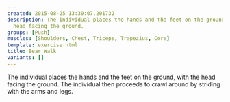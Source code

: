 ```yaml
---
created: 2015-08-25 13:30:07.201732
description: The individual places the hands and the feet on the ground, with the
  head facing the ground.
groups: [Push]
muscles: [Shoulders, Chest, Triceps, Trapezius, Core]
template: exercise.html
title: Bear Walk
variants: []
---
```

The individual places the hands and the feet on the ground, with the head facing the ground. The individual then proceeds to crawl around by striding with the arms and legs.
